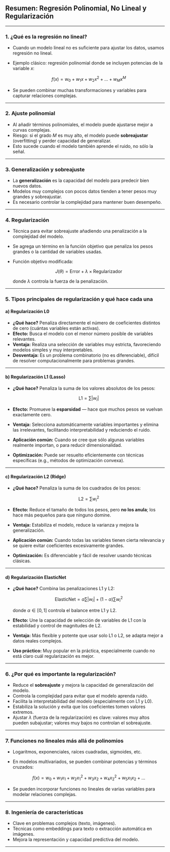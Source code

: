 ## Resumen: Regresión Polinomial, No Lineal y Regularización

---

### 1. **¿Qué es la regresión no lineal?**

-   Cuando un modelo lineal no es suficiente para ajustar los datos, usamos regresión no lineal.
-   Ejemplo clásico: regresión polinomial donde se incluyen potencias de la variable $x$:

    $$f(x) = w_0 + w_1 x + w_2 x^2 + \dots + w_M x^M$$

-   Se pueden combinar muchas transformaciones y variables para capturar relaciones complejas.

---

### 2. **Ajuste polinomial**

-   Al añadir términos polinomiales, el modelo puede ajustarse mejor a curvas complejas.
-   Riesgo: si el grado $M$ es muy alto, el modelo puede **sobreajustar** (overfitting) y perder capacidad de generalizar.
-   Esto sucede cuando el modelo también aprende el ruido, no sólo la señal.

---

### 3. **Generalización y sobreajuste**

-   La **generalización** es la capacidad del modelo para predecir bien nuevos datos.
-   Modelos muy complejos con pocos datos tienden a tener pesos muy grandes y sobreajustar.
-   Es necesario controlar la complejidad para mantener buen desempeño.

---

### 4. **Regularización**

-   Técnica para evitar sobreajuste añadiendo una penalización a la complejidad del modelo.
-   Se agrega un término en la función objetivo que penaliza los pesos grandes o la cantidad de variables usadas.
-   Función objetivo modificada:

    
    $$J(\theta) = \text{Error} + \lambda \times \text{Regularizador}$$
    

    donde $\lambda$ controla la fuerza de la penalización.

---

### 5. **Tipos principales de regularización y qué hace cada una**

#### a) **Regularización L0**

-   **¿Qué hace?** Penaliza directamente el número de coeficientes distintos de cero (cuántas variables están activas).
-   **Efecto:** Busca el modelo con el menor número posible de variables relevantes.
-   **Ventaja:** Realiza una selección de variables muy estricta, favoreciendo modelos simples y muy interpretables.
-   **Desventaja:** Es un problema combinatorio (no es diferenciable), difícil de resolver computacionalmente para problemas grandes.

---

#### b) **Regularización L1 (Lasso)**

-   **¿Qué hace?** Penaliza la suma de los valores absolutos de los pesos:


    $$\text{L1} = \sum |w_i|$$


-   **Efecto:** Promueve la **esparsidad** — hace que muchos pesos se vuelvan exactamente cero.
-   **Ventaja:** Selecciona automáticamente variables importantes y elimina las irrelevantes, facilitando interpretabilidad y reduciendo el ruido.
-   **Aplicación común:** Cuando se cree que sólo algunas variables realmente importan, o para reducir dimensionalidad.
-   **Optimización:** Puede ser resuelto eficientemente con técnicas específicas (e.g., métodos de optimización convexa).

---

#### c) **Regularización L2 (Ridge)**

-   **¿Qué hace?** Penaliza la suma de los cuadrados de los pesos:


    $$\text{L2} = \sum w_i^2$$
  

-   **Efecto:** Reduce el tamaño de todos los pesos, pero **no los anula**; los hace más pequeños para que ninguno domine.
-   **Ventaja:** Estabiliza el modelo, reduce la varianza y mejora la generalización.
-   **Aplicación común:** Cuando todas las variables tienen cierta relevancia y se quiere evitar coeficientes excesivamente grandes.
-   **Optimización:** Es diferenciable y fácil de resolver usando técnicas clásicas.

---

#### d) **Regularización ElasticNet**

-   **¿Qué hace?** Combina las penalizaciones L1 y L2:

  
    $$\text{ElasticNet} = \alpha \sum |w_i| + (1-\alpha) \sum w_i^2$$
    

    donde $\alpha \in [0,1]$ controla el balance entre L1 y L2.

-   **Efecto:** Une la capacidad de selección de variables de L1 con la estabilidad y control de magnitudes de L2.
-   **Ventaja:** Más flexible y potente que usar solo L1 o L2, se adapta mejor a datos reales complejos.
-   **Uso práctico:** Muy popular en la práctica, especialmente cuando no está claro cuál regularización es mejor.

---

### 6. **¿Por qué es importante la regularización?**

-   Reduce el **sobreajuste** y mejora la capacidad de generalización del modelo.
-   Controla la complejidad para evitar que el modelo aprenda ruido.
-   Facilita la interpretabilidad del modelo (especialmente con L1 y L0).
-   Estabiliza la solución y evita que los coeficientes tomen valores extremos.
-   Ajustar $\lambda$ (fuerza de la regularización) es clave: valores muy altos pueden subajustar; valores muy bajos no controlan el sobreajuste.

---

### 7. **Funciones no lineales más allá de polinomios**

-   Logaritmos, exponenciales, raíces cuadradas, sigmoides, etc.
-   En modelos multivariados, se pueden combinar potencias y términos cruzados:

    
    $$f(x) = w_0 + w_1 x_1 + w_2 x_1^2 + w_3 x_2 + w_4 x_2^2 + w_5 x_1 x_2 + \dots$$
    

-   Se pueden incorporar funciones no lineales de varias variables para modelar relaciones complejas.

---

### 8. **Ingeniería de características**

-   Clave en problemas complejos (texto, imágenes).
-   Técnicas como embeddings para texto o extracción automática en imágenes.
-   Mejora la representación y capacidad predictiva del modelo.

---


